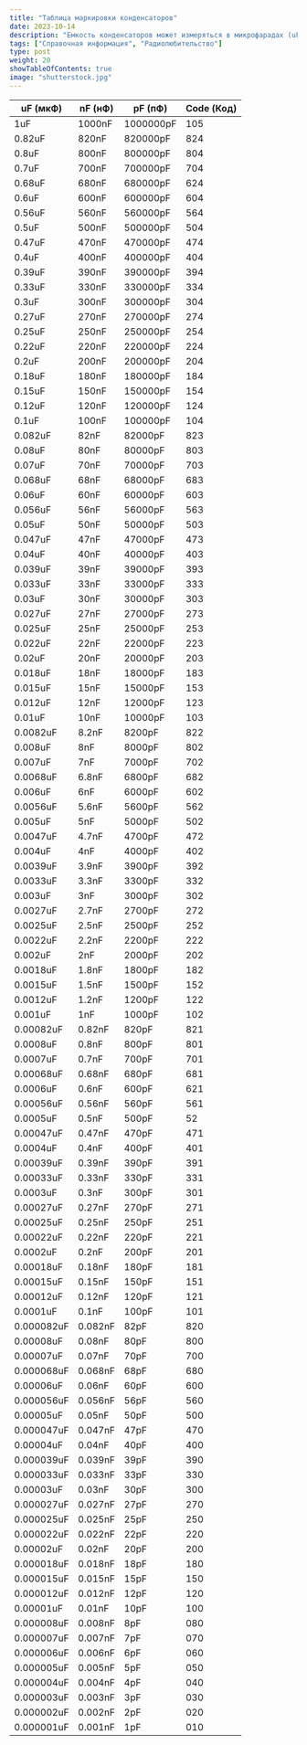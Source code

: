 ```yaml
---
title: "Таблица маркировки конденсаторов"
date: 2023-10-14
description: "Емкость конденсаторов может измеряться в микрофарадах (uF), нанофарадах (nF), пикофарадах (pF) и обозначаеться специальным кодом. Данная таблица поможет вам разобраться в маркировке обозначений при различных измерительных номиналах и подобрать нужные аналоги для замены."
tags: ["Справочная информация", "Радиолюбительство"]
type: post
weight: 20
showTableOfContents: true
image: "shutterstock.jpg"
---
```

|uF (мкФ)|nF (нФ)|pF (пФ)  |Code (Код)|
|--------|-------|---------|----------|
|1uF     |1000nF |1000000pF|       105|
|0.82uF  |820nF  |820000pF |       824|
|0.8uF   |800nF  |800000pF |       804|
|0.7uF|700nF|700000pF|704|
|0.68uF|680nF|680000pF|624|
|0.6uF|600nF|600000pF|604|
|0.56uF|560nF|560000pF|564|
|0.5uF|500nF|500000pF|504|
|0.47uF|470nF|470000pF|474|
|0.4uF|400nF|400000pF|404|
|0.39uF|390nF|390000pF|394|
|0.33uF|330nF|330000pF|334|
|0.3uF|300nF|300000pF|304|
|0.27uF|270nF|270000pF|274|
|0.25uF|250nF|250000pF|254|
|0.22uF|220nF|220000pF|224|
|0.2uF|200nF|200000pF|204|
|0.18uF|180nF|180000pF|184|
|0.15uF|150nF|150000pF|154|
|0.12uF|120nF|120000pF|124|
|0.1uF|100nF|100000pF|104|
|0.082uF|82nF|82000pF|823|
|0.08uF|80nF|80000pF|803|
|0.07uF|70nF|70000pF|703|
|0.068uF|68nF|68000pF|683|
|0.06uF|60nF|60000pF|603|
|0.056uF|56nF|56000pF|563|
|0.05uF|50nF|50000pF|503|
|0.047uF|47nF|47000pF|473|
|0.04uF|40nF|40000pF|403|
|0.039uF|39nF|39000pF|393|
|0.033uF|33nF|33000pF|333|
|0.03uF|30nF|30000pF|303|
|0.027uF|27nF|27000pF|273|
|0.025uF|25nF|25000pF|253|
|0.022uF|22nF|22000pF|223|
|0.02uF|20nF|20000pF|203|
|0.018uF|18nF|18000pF|183|
|0.015uF|15nF|15000pF|153|
|0.012uF|12nF|12000pF|123|
|0.01uF|10nF|10000pF|103|
|0.0082uF|8.2nF|8200pF|822|
|0.008uF|8nF|8000pF|802|
|0.007uF|7nF|7000pF|702|
|0.0068uF|6.8nF|6800pF|682|
|0.006uF|6nF|6000pF|602|
|0.0056uF|5.6nF|5600pF|562|
|0.005uF|5nF|5000pF|502|
|0.0047uF|4.7nF|4700pF|472|
|0.004uF|4nF|4000pF|402|
|0.0039uF|3.9nF|3900pF|392|
|0.0033uF|3.3nF|3300pF|332|
|0.003uF|3nF|3000pF|302|
|0.0027uF|2.7nF|2700pF|272|
|0.0025uF|2.5nF|2500pF|252|
|0.0022uF|2.2nF|2200pF|222|
|0.002uF|2nF|2000pF|202|
|0.0018uF|1.8nF|1800pF|182|
|0.0015uF|1.5nF|1500pF|152|
|0.0012uF|1.2nF|1200pF|122|
|0.001uF|1nF|1000pF|102|
|0.00082uF|0.82nF|820pF|821|
|0.0008uF|0.8nF|800pF|801|
|0.0007uF|0.7nF|700pF|701|
|0.00068uF|0.68nF|680pF|681|
|0.0006uF|0.6nF|600pF|621|
|0.00056uF|0.56nF|560pF|561|
|0.0005uF|0.5nF|500pF|52|
|0.00047uF|0.47nF|470pF|471|
|0.0004uF|0.4nF|400pF|401|
|0.00039uF|0.39nF|390pF|391|
|0.00033uF|0.33nF|330pF|331|
|0.0003uF|0.3nF|300pF|301|
|0.00027uF|0.27nF|270pF|271|
|0.00025uF|0.25nF|250pF|251|
|0.00022uF|0.22nF|220pF|221|
|0.0002uF|0.2nF|200pF|201|
|0.00018uF|0.18nF|180pF|181|
|0.00015uF|0.15nF|150pF|151|
|0.00012uF|0.12nF|120pF|121|
|0.0001uF|0.1nF|100pF|101|
|0.000082uF|0.082nF|82pF|820|
|0.00008uF|0.08nF|80pF|800|
|0.00007uF|0.07nF|70pF|700|
|0.000068uF|0.068nF|68pF|680|
|0.00006uF|0.06nF|60pF|600|
|0.000056uF|0.056nF|56pF|560|
|0.00005uF|0.05nF|50pF|500|
|0.000047uF|0.047nF|47pF|470|
|0.00004uF|0.04nF|40pF|400|
|0.000039uF|0.039nF|39pF|390|
|0.000033uF|0.033nF|33pF|330|
|0.00003uF|0.03nF|30pF|300|
|0.000027uF|0.027nF|27pF|270|
|0.000025uF|0.025nF|25pF|250|
|0.000022uF|0.022nF|22pF|220|
|0.00002uF|0.02nF|20pF|200|
|0.000018uF|0.018nF|18pF|180|
|0.000015uF|0.015nF|15pF|150|
|0.000012uF|0.012nF|12pF|120|
|0.00001uF|0.01nF|10pF|100|
|0.000008uF|0.008nF|8pF|080|
|0.000007uF|0.007nF|7pF|070|
|0.000006uF|0.006nF|6pF|060|
|0.000005uF|0.005nF|5pF|050|
|0.000004uF|0.004nF|4pF|040|
|0.000003uF|0.003nF|3pF|030|
|0.000002uF|0.002nF|2pF|020|
|0.000001uF|0.001nF|1pF|010|